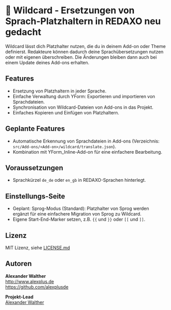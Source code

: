 # 🎴 Wildcard - Ersetzungen von Sprach-Platzhaltern in REDAXO neu gedacht

Wildcard lässt dich Platzhalter nutzen, die du in deinem Add-on oder Theme definierst. Redakteure können dadurch deine Sprachübersetzungen nutzen oder mit eigenen überschreiben. Die Änderungen bleiben dann auch bei einem Update deines Add-ons erhalten.

## Features

* Ersetzung von Platzhaltern in jeder Sprache.
* Einfache Verwaltung durch YForm: Exportieren und importieren von Sprachdateien.
* Synchronisation von Wildcard-Dateien von Add-ons in das Projekt.
* Einfaches Kopieren und Einfügen von Platzhaltern.

## Geplante Features

* Automatische Erkennung von Sprachdateien in Add-ons (Verzeichnis: `src/Add-ons/<Add-on>/wildcard/translate.json`).
* Kombination mit YForm_Inline-Add-on für eine einfachere Bearbeitung.

## Voraussetzungen

* Sprachkürzel  `de_de` oder `en_gb` in REDAXO-Sprachen hinterlegt.

## Einstellungs-Seite

* Geplant: Sprog-Modus (Standard): Platzhalter von Sprog werden ergänzt für eine einfachere Migration von Sprog zu Wildcard.
* Eigene Start-End-Marker setzen, z.B. `{{` und `}}` oder `[[` und `]]`.

## Lizenz

MIT Lizenz, siehe [LICENSE.md](https://github.com/alexplusde/wildcard/blob/master/LICENSE.md)  

## Autoren

**Alexander Walther**  
<http://www.alexplus.de>  
<https://github.com/alexplusde>  

**Projekt-Lead**  
[Alexander Walther](https://github.com/alexplusde)
